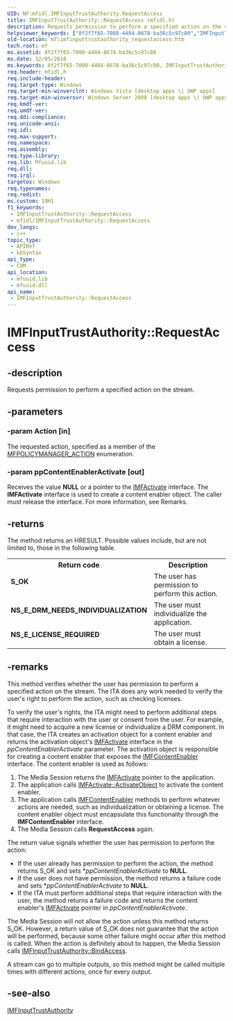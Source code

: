 ```yaml
---
UID: NF:mfidl.IMFInputTrustAuthority.RequestAccess
title: IMFInputTrustAuthority::RequestAccess (mfidl.h)
description: Requests permission to perform a specified action on the stream.
helpviewer_keywords: ["8f2f7f65-7000-4404-8678-ba36c5c97c80","IMFInputTrustAuthority interface [Media Foundation]","RequestAccess method","IMFInputTrustAuthority.RequestAccess","IMFInputTrustAuthority::RequestAccess","RequestAccess","RequestAccess method [Media Foundation]","RequestAccess method [Media Foundation]","IMFInputTrustAuthority interface","mf.imfinputtrustauthority_requestaccess","mfidl/IMFInputTrustAuthority::RequestAccess"]
old-location: mf\imfinputtrustauthority_requestaccess.htm
tech.root: mf
ms.assetid: 8f2f7f65-7000-4404-8678-ba36c5c97c80
ms.date: 12/05/2018
ms.keywords: 8f2f7f65-7000-4404-8678-ba36c5c97c80, IMFInputTrustAuthority interface [Media Foundation],RequestAccess method, IMFInputTrustAuthority.RequestAccess, IMFInputTrustAuthority::RequestAccess, RequestAccess, RequestAccess method [Media Foundation], RequestAccess method [Media Foundation],IMFInputTrustAuthority interface, mf.imfinputtrustauthority_requestaccess, mfidl/IMFInputTrustAuthority::RequestAccess
req.header: mfidl.h
req.include-header: 
req.target-type: Windows
req.target-min-winverclnt: Windows Vista [desktop apps \| UWP apps]
req.target-min-winversvr: Windows Server 2008 [desktop apps \| UWP apps]
req.kmdf-ver: 
req.umdf-ver: 
req.ddi-compliance: 
req.unicode-ansi: 
req.idl: 
req.max-support: 
req.namespace: 
req.assembly: 
req.type-library: 
req.lib: Mfuuid.lib
req.dll: 
req.irql: 
targetos: Windows
req.typenames: 
req.redist: 
ms.custom: 19H1
f1_keywords:
 - IMFInputTrustAuthority::RequestAccess
 - mfidl/IMFInputTrustAuthority::RequestAccess
dev_langs:
 - c++
topic_type:
 - APIRef
 - kbSyntax
api_type:
 - COM
api_location:
 - mfuuid.lib
 - mfuuid.dll
api_name:
 - IMFInputTrustAuthority::RequestAccess
---
```


# IMFInputTrustAuthority::RequestAccess


## -description

Requests permission to perform a specified action on the stream.

## -parameters

### -param Action [in]

The requested action, specified as a member of the <a href="/windows/desktop/api/mfidl/ne-mfidl-mfpolicymanager_action">MFPOLICYMANAGER_ACTION</a> enumeration.

### -param ppContentEnablerActivate [out]

Receives the value <b>NULL</b> or a pointer to the <a href="/windows/desktop/api/mfobjects/nn-mfobjects-imfactivate">IMFActivate</a> interface. The <b>IMFActivate</b> interface is used to create a content enabler object. The caller must release the interface. For more information, see Remarks.

## -returns

The method returns an HRESULT. Possible values include, but are not limited to, those in the following table.

<table>
<tr>
<th>Return code</th>
<th>Description</th>
</tr>
<tr>
<td width="40%">
<dl>
<dt><b>S_OK</b></dt>
</dl>
</td>
<td width="60%">
The user has permission to perform this action.

</td>
</tr>
<tr>
<td width="40%">
<dl>
<dt><b>NS_E_DRM_NEEDS_INDIVIDUALIZATION</b></dt>
</dl>
</td>
<td width="60%">
The user must individualize the application.

</td>
</tr>
<tr>
<td width="40%">
<dl>
<dt><b>NS_E_LICENSE_REQUIRED</b></dt>
</dl>
</td>
<td width="60%">
The user must obtain a license.

</td>
</tr>
</table>

## -remarks

This method verifies whether the user has permission to perform a specified action on the stream. The ITA does any work needed to verify the user's right to perform the action, such as checking licenses.

To verify the user's rights, the ITA might need to perform additional steps that require interaction with the user or consent from the user. For example, it might need to acquire a new license or individualize a DRM component. In that case, the ITA creates an activation object for a content enabler and returns the activation object's <a href="/windows/desktop/api/mfobjects/nn-mfobjects-imfactivate">IMFActivate</a> interface in the <i>ppContentEnablerActivate</i> parameter. The activation object is responsible for creating a content enabler that exposes the <a href="/windows/desktop/api/mfidl/nn-mfidl-imfcontentenabler">IMFContentEnabler</a> interface. The content enabler is used as follows:

<ol>
<li>
The Media Session returns the <a href="/windows/desktop/api/mfobjects/nn-mfobjects-imfactivate">IMFActivate</a> pointer to the application.

</li>
<li>
The application calls <a href="/windows/desktop/api/mfobjects/nf-mfobjects-imfactivate-activateobject">IMFActivate::ActivateObject</a> to activate the content enabler.

</li>
<li>
The application calls <a href="/windows/desktop/api/mfidl/nn-mfidl-imfcontentenabler">IMFContentEnabler</a> methods to perform whatever actions are needed, such as individualization or obtaining a license. The content enabler object must encapsulate this functionality through the <b>IMFContentEnabler</b> interface.

</li>
<li>
The Media Session calls <b>RequestAccess</b> again.

</li>
</ol>
The return value signals whether the user has permission to perform the action:

<ul>
<li>
If the user already has permission to perform the action, the method returns S_OK and sets *<i>ppContentEnablerActivate</i> to <b>NULL</b>.

</li>
<li>
If the user does not have permission, the method returns a failure code and sets *<i>ppContentEnablerActivate</i> to <b>NULL</b>.

</li>
<li>
If the ITA must perform additional steps that require interaction with the user, the method returns a failure code and returns the content enabler's <a href="/windows/desktop/api/mfobjects/nn-mfobjects-imfactivate">IMFActivate</a> pointer in <i>ppContentEnablerActivate</i>.

</li>
</ul>
The Media Session will not allow the action unless this method returns S_OK. However, a return value of S_OK does not guarantee that the action will be performed, because some other failure might occur after this method is called. When the action is definitely about to happen, the Media Session calls <a href="/windows/desktop/api/mfidl/nf-mfidl-imfinputtrustauthority-bindaccess">IMFInputTrustAuthority::BindAccess</a>.

A stream can go to multiple outputs, so this method might be called multiple times with different actions, once for every output.

## -see-also

<a href="/windows/desktop/api/mfidl/nn-mfidl-imfinputtrustauthority">IMFInputTrustAuthority</a>

